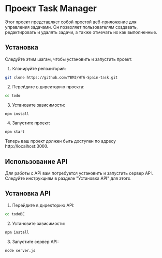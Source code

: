 # Проект Task Manager

Этот проект представляет собой простой веб-приложение для управления задачами. Он позволяет пользователям создавать, редактировать и удалять задачи, а также отмечать их как выполненные.

## Установка

Следуйте этим шагам, чтобы установить и запустить проект:

1. Клонируйте репозиторий:

```bash
git clone https://github.com/YBM3/WTG-Spain-task.git
```

2. Перейдите в директорию проекта:

```bash
cd todo
```
3. Установите зависимости:

```bash
npm install
```
4. Запустите проект:

```bash
npm start
```

Теперь ваш проект должен быть доступен по адресу http://localhost:3000.

## Использование API
Для работы с API вам потребуется установить и запустить сервер API. Следуйте инструкциям в разделе "Установка API" для этого.

## Установка API

1. Перейдите в директорию API:

```bash
cd todoBE
```

2. Установите зависимости:

```bash
npm install
```
3. Запустите сервер API:

```bash
node server.js
```